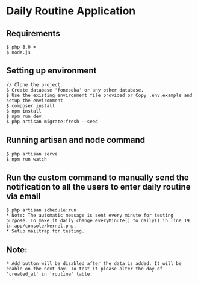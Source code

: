 # Daily Routine Application
## Requirements
    $ php 8.0 +
    $ node.js

## Setting up environment

    // Clone the project.
    $ Create database 'foneseka' or any other database.
    $ Use the existing environment file provided or Copy .env.example and setup the environment
    $ composer install
    $ npm install
    $ npm run dev
    $ php artisan migrate:fresh --seed

## Running artisan and node command
    $ php artisan serve
    $ npm run watch

## Run the custom command to manually send the notification to all the users to enter daily routine via email
    $ php artisan schedule:run
    * Note: The automatic message is sent every minute for testing purpose. To make it daily change everyMinute() to daily() in line 19 in app/console/kernel.php.
    * Setup mailtrap for testing.

## Note:
	* Add button will be disabled after the data is added. It will be enable on the next day. To test it please alter the day of 'created_at' in 'routine' table.
